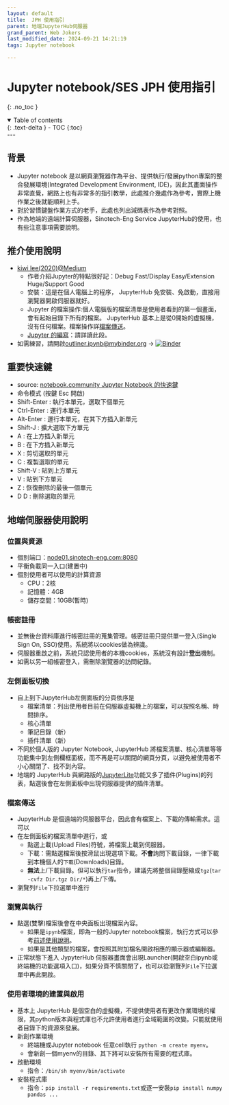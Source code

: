 ```yaml
---
layout: default
title:  JPH 使用指引
parent: 地端JupyterHub伺服器
grand_parent: Web Jokers
last_modified_date: 2024-09-21 14:21:19
tags: Jupyter notebook

---
```


# Jupyter notebook/SES JPH 使用指引

{: .no_toc }

<details open markdown="block">
  <summary>
    Table of contents
  </summary>
  {: .text-delta }
- TOC
{:toc}
</details>
---

## 背景

- Jupyter notebook 是以網頁瀏覽器作為平台、提供執行/發展python專案的整合發展環境(Integrated Development Environment, IDE)，因此其畫面操作非常直覺，網路上也有非常多的指引教學，此處推介幾處作為參考，實際上機作業之後就能順利上手。
- 對於習慣鍵盤作業方式的老手，此處也列出減碼表作為參考對照。
- 作為地端的遠端計算伺服器，Sinotech-Eng Service JupyterHub的使用，也有些注意事項需要說明。

## 推介使用說明

- [kiwi lee(2020)@Medium](https://sean22492249.medium.com/skiwitch-talk-code-creates-the-world-2-f848557997e6)
  - 作者介紹Jupyter的特點很好記：Debug Fast/Display Easy/Extension Huge/Support Good
  - 安裝：這是在個人電腦上的程序， JupyterHub 免安裝、免啟動，直接用瀏覽器開啟伺服器就好。
  - Jupyter 的檔案操作:個人電腦版的檔案清單是使用者看到的第一個畫面，會有起始目錄下所有的檔案。 JupyterHub 基本上是從0開始的虛擬機，沒有任何檔案。檔案操作詳[檔案傳送](#檔案傳送)。
  - [Jupyter 的編寫](https://sean22492249.medium.com/skiwitch-talk-code-creates-the-world-2-f848557997e6)：請詳讀此段。
- 如需練習，請開啟[outliner.ipynb@mybinder.org](https://mybinder.org/v2/gh/sinotec2/outliner.git/HEAD?filepath=outliner.ipynb) &rightarrow; [![Binder](https://mybinder.org/badge_logo.svg)](https://mybinder.org/v2/gh/sinotec2/outliner.git/HEAD?filepath=outliner.ipynb)

## 重要快速鍵

- source: [notebook.community Jupyter Notebook 的快速鍵](https://notebook.community/karst87/ml/00_basic/901_JupyterNotebook%20的快捷键)
- 命令模式 (按鍵 Esc 開啟)
- Shift-Enter : 執行本單元，選取下個單元
- Ctrl-Enter : 運行本單元
- Alt-Enter : 運行本單元，在其下方插入新單元
- Shift-J : 擴大選取下方單元
- A : 在上方插入新單元
- B : 在下方插入新單元
- X : 剪切選取的單元
- C : 複製選取的單元
- Shift-V : 貼到上方單元
- V : 貼到下方單元
- Z : 恢復刪除的最後一個單元
- D D : 刪除選取的單元
  
## 地端伺服器使用說明

### 位置與資源

- 個別端口：[node01.sinotech-eng.com:8080](http://node01.sinotech-eng.com:8080/)
- 平衡負載同一入口(建置中)
- 個別使用者可以使用的計算資源
  - CPU：2核
  - 記憶體：4GB
  - 儲存空間：10GB(暫時)  

### 帳密註冊

- 並無後台資料庫進行帳密註冊的蒐集管理。帳密註冊只提供單一登入(Single Sign On, SSO)使用。系統將以cookies做為辨識。
- 伺服器重啟之前，系統只認使用者的本機cookies，系統沒有設計**登出**機制。
- 如需以另一組帳密登入，需刪除瀏覽器的訪問紀錄。

### 左側面板切換

- 自上到下JupyterHub左側面板的分頁依序是
  - 檔案清單：列出使用者目前在伺服器虛擬機上的檔案，可以按照名稱、時間排序。
  - 核心清單
  - 筆記目錄（新）
  - 插件清單（新）
- 不同於個人版的 Jupyter Notebook, JupyterHub 將檔案清單、核心清單等等功能集中到左側欄框面板，而不再是可以關閉的網頁分頁，以避免被使用者不小心關閉了、找不到內容。
- 地端的 JupyterHub 與網路版的[JupyterLite](https://jupyter.org/try-jupyter/lab/)功能又多了插件(Plugins)的列表，點選後會在左側面板中出現伺服器提供的插件清單。

### 檔案傳送

- JupyterHub 是個遠端的伺服器平台，因此會有檔案上、下載的傳輸需求。這可以
- 在左側面板的檔案清單中進行，或
  - 點選上載(Upload Files)符號，將檔案上載到伺服器。
  - 下載：需點選檔案後按滑鼠出現選項下載。**不會**詢問下載目錄，一律下載到本機個人的`下載`(Downloads)目錄。
  - **無法**上/下載目錄。但可以執行`tar`指令，建議先將整個目錄壓縮成`tgz`(`tar -cvfz Dir.tgz Dir/*`)再上/下傳。
- 瀏覽列`File`下拉選單中進行

### 瀏覽與執行

- 點選(雙擊)檔案後會在中央面板出現檔案內容。
  - 如果是`ipynb`檔案，即為一般的Jupyter notebook檔案，執行方式可以參考[前述使用說明](#推介使用說明)。
  - 如果是其他類型的檔案，會按照其附加檔名開啟相應的顯示器或編輯器。
- 正常狀態下進入 JypyterHub 伺服器畫面會出現Launcher(開啟空白ipynb或終端機的功能選項入口)，如果分頁不慎關閉了，也可以從瀏覽列`File`下拉選單中再此開啟。

### 使用者環境的建置與啟用

- 基本上 JupyterHub 是個空白的虛擬機，不提供使用者有更改作業環境的權限，其python版本與程式庫也不允許使用者進行全域範圍的改變。只能就使用者目錄下的資源來發展。
- 新創作業環境
  - 終端機或Jupyter notebook 任意cell執行 `python -m create myenv`。
  - 會新創一個myenv的目錄、其下將可以安裝所有需要的程式庫。
- 啟動環境
  - 指令：`/bin/sh myenv/bin/activate`
- 安裝程式庫
  - 指令：`pip install -r requirements.txt`或逐一安裝`pip install numpy pandas ...`
